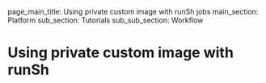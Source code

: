 page_main_title: Using private custom image with runSh jobs
main_section: Platform
sub_section: Tutorials
sub_sub_section: Workflow

# Using private custom image with runSh
